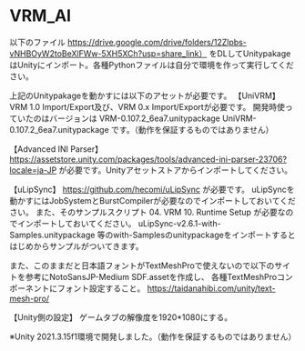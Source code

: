 # VRM_AI
以下のファイル
https://drive.google.com/drive/folders/12Zlpbs-vNHBOyW2toBeXlFWw-5XH5XCh?usp=share_link）
をDLしてUnitypakageはUnityにインポート。各種Pythonファイルは自分で環境を作って実行してください。

上記のUnitypakageを動かすには以下のアセットが必要です。
【UniVRM】
VRM 1.0 Import/Export及び、VRM 0.x Import/Exportが必要です。
開発時使っていたのはバージョンは
VRM-0.107.2_6ea7.unitypackage
UniVRM-0.107.2_6ea7.unitypackage
です。（動作を保証するものではありません）

【Advanced INI Parser】
https://assetstore.unity.com/packages/tools/advanced-ini-parser-23706?locale=ja-JP
が必要です。Unityアセットストアからインポートしてください。

【uLipSync】
https://github.com/hecomi/uLipSync
が必要です。
uLipSyncを動かすにはJobSystemとBurstCompilerが必要なのでインポートしておいてください。
また、そのサンプルスクリプト
04. VRM
10. Runtime Setup
が必要なのでインポートしておいてください。
uLipSync-v2.6.1-with-Samples.unitypackage
等のwith-Samplesのunitypackageをインポートするとはじめからサンプルがついてきます。

また、このままだと日本語フォントがTextMeshProで使えないので以下のサイトを参考にNotoSansJP-Medium SDF.assetを作成し、
各種TextMeshProコンポーネントにフォント設定すること。
https://taidanahibi.com/unity/text-mesh-pro/

【Unity側の設定】
ゲームタブの解像度を1920*1080にする。

※Unity 2021.3.15f1環境で開発しました。（動作を保証するものではありません）
